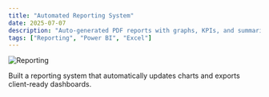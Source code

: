 ```yaml
---
title: "Automated Reporting System"
date: 2025-07-07
description: "Auto-generated PDF reports with graphs, KPIs, and summaries"
tags: ["Reporting", "Power BI", "Excel"]
---
```


![Reporting](/images/reporting.png)

Built a reporting system that automatically updates charts and exports client-ready dashboards.

